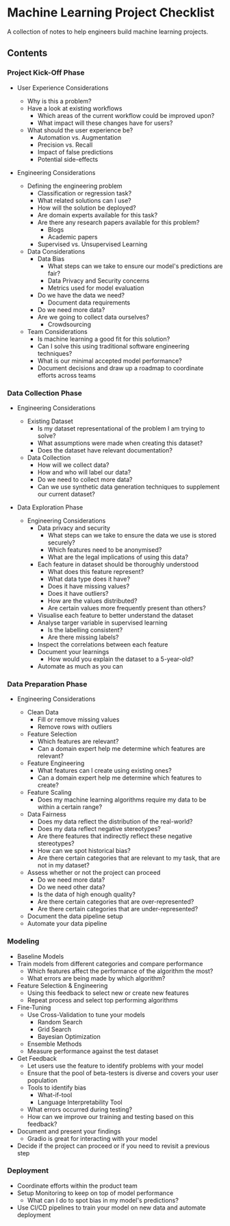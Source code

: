 # Machine Learning Project Checklist

A collection of notes to help engineers build machine learning projects.

## Contents

### Project Kick-Off Phase

- User Experience Considerations

  - Why is this a problem?
  - Have a look at existing workflows
    - Which areas of the current workflow could be improved upon?
    - What impact will these changes have for users?
  - What should the user experience be?
    - Automation vs. Augmentation
    - Precision vs. Recall
    - Impact of false predictions
    - Potential side-effects

- Engineering Considerations
  - Defining the engineering problem
    - Classification or regression task?
    - What related solutions can I use?
    - How will the solution be deployed?
    - Are domain experts available for this task?
    - Are there any research papers available for this problem?
      - Blogs
      - Academic papers
    - Supervised vs. Unsupervised Learning
  - Data Considerations
    - Data Bias
      - What steps can we take to ensure our model's predictions are fair?
      - Data Privacy and Security concerns
      - Metrics used for model evaluation
    - Do we have the data we need?
      - Document data requirements
    - Do we need more data?
    - Are we going to collect data ourselves?
      - Crowdsourcing
  - Team Considerations
    - Is machine learning a good fit for this solution?
    - Can I solve this using traditional software engineering techniques?
    - What is our minimal accepted model performance?
    - Document decisions and draw up a roadmap to coordinate efforts across teams

### Data Collection Phase

- Engineering Considerations

  - Existing Dataset
    - Is my dataset representational of the problem I am trying to solve?
    - What assumptions were made when creating this dataset?
    - Does the dataset have relevant documentation?
  - Data Collection
    - How will we collect data?
    - How and who will label our data?
    - Do we need to collect more data?
    - Can we use synthetic data generation techniques to supplement our current dataset?

- Data Exploration Phase

  - Engineering Considerations
    - Data privacy and security
      - What steps can we take to ensure the data we use is stored securely?
      - Which features need to be anonymised?
      - What are the legal implications of using this data?
    - Each feature in dataset should be thoroughly understood
      - What does this feature represent?
      - What data type does it have?
      - Does it have missing values?
      - Does it have outliers?
      - How are the values distributed?
      - Are certain values more frequently present than others?
    - Visualise each feature to better understand the dataset
    - Analyse targer variable in supervised learning
      - Is the labelling consistent?
      - Are there missing labels?
    - Inspect the correlations between each feature
    - Document your learnings
      - How would you explain the dataset to a 5-year-old?
    - Automate as much as you can

### Data Preparation Phase

- Engineering Considerations

  - Clean Data
    - Fill or remove missing values
    - Remove rows with outliers
  - Feature Selection
    - Which features are relevant?
    - Can a domain expert help me determine which features are relevant?
  - Feature Engineering
    - What features can I create using existing ones?
    - Can a domain expert help me determine which features to create?
  - Feature Scaling
    - Does my machine learning algorithms require my data to be within a certain range?
  - Data Fairness
    - Does my data reflect the distribution of the real-world?
    - Does my data reflect negative stereotypes?
    - Are there features that indirectly reflect these negative stereotypes?
    - How can we spot historical bias?
    - Are there certain categories that are relevant to my task, that are not in my dataset?
  - Assess whether or not the project can proceed
    - Do we need more data?
    - Do we need other data?
    - Is the data of high enough quality?
    - Are there certain categories that are over-represented?
    - Are there certain categories that are under-represented?
  - Document the data pipeline setup
  - Automate your data pipeline

### Modeling

- Baseline Models
- Train models from different categories and compare performance
  - Which features affect the performance of the algorithm the most?
  - What errors are being made by which algorithm?
- Feature Selection & Engineering
  - Using this feedback to select new or create new features
  - Repeat process and select top performing algorithms
- Fine-Tuning
  - Use Cross-Validation to tune your models
    - Random Search
    - Grid Search
    - Bayesian Optimization
  - Ensemble Methods
  - Measure performance against the test dataset
- Get Feedback
  - Let users use the feature to identify problems with your model
  - Ensure that the pool of beta-testers is diverse and covers your user population
  - Tools to identify bias
    - What-if-tool
    - Language Interpretability Tool
  - What errors occurred during testing?
  - How can we improve our training and testing based on this feedback?
- Document and present your findings
  - Gradio is great for interacting with your model
- Decide if the project can proceed or if you need to revisit a previous step

### Deployment

- Coordinate efforts within the product team
- Setup Monitoring to keep on top of model performance
  - What can I do to spot bias in my model's predictions?
- Use CI/CD pipelines to train your model on new data and automate deployment
